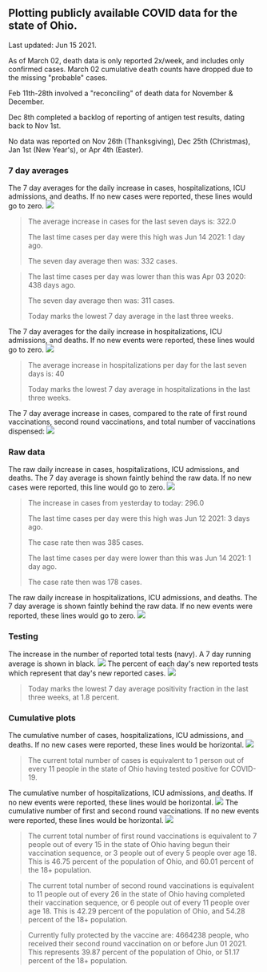 ## Plotting publicly available COVID data for the state of Ohio. 

Last updated: Jun 15 2021. 

As of March 02, death data is only reported 2x/week, and includes only confirmed cases. March 02 cumulative death counts have dropped due to the missing "probable" cases.

Feb 11th-28th involved a "reconciling" of death data for November & December.

Dec 8th completed a backlog of reporting of antigen test results, dating back to Nov 1st.

No data was reported on Nov 26th (Thanksgiving), Dec 25th (Christmas), Jan 1st (New Year's), or Apr 4th (Easter).
### 7 day averages
The 7 day averages for the daily increase in cases, hospitalizations, ICU admissions, and deaths. If no new cases were reported, these lines would go to zero.
![](7dayaverage_cases.png)

>The average increase in cases for the last seven days is: 322.0
>
>The last time cases per day were this high was Jun 14 2021: 1 day ago.
>
>The seven day average then was: 332 cases.

>
>The last time cases per day was lower than this was Apr 03 2020: 438 days ago.
>
>The seven day average then was: 311 cases.
>
>Today marks the lowest 7 day average in the last three weeks.

The 7 day averages for the daily increase in hospitalizations, ICU admissions, and deaths. If no new events were reported, these lines would go to zero.
![](7dayaverage_hospital.png)

>The average increase in hospitalizations per day for the last seven days is: 40
>
>Today marks the lowest 7 day average in hospitalizations in the last three weeks.

The 7 day average increase in cases, compared to the rate of first round vaccinations, second round vaccinations, and total number of vaccinations dispensed:
![](DailyVaccinationsCases.png)

### Raw data
The raw daily increase in cases, hospitalizations, ICU admissions, and deaths. The 7 day average is shown faintly behind the raw data. If no new cases were reported, this line would go to zero.
![](DailyCases.png)

>The increase in cases from yesterday to today: 296.0 
>
>The last time cases per day were this high was Jun 12 2021: 3 days ago. 
>
>The case rate then was 385 cases.
>
>The last time cases per day were lower than this was Jun 14 2021: 1 day ago. 
>
>The case rate then was 178 cases.

The raw daily increase in hospitalizations, ICU admissions, and deaths. The 7 day average is shown faintly behind the raw data. If no new events were reported, these lines would go to zero.
![](DailyHospitalizations.png)

### Testing

The increase in the number of reported total tests (navy). A 7 day running average is shown in black.
![](DailyTests.png)
The percent of each day's new reported tests which represent that day's new reported cases.
![](percentpositive_tests.png)

>Today marks the lowest 7 day average positivity fraction in the last three weeks, at 1.8 percent.

### Cumulative plots
The cumulative number of cases, hospitalizations, ICU admissions, and deaths. If no new cases were reported, these lines would be horizontal.
![](Cases.png)

>The current total number of cases is equivalent to 1 person out of every 11 people in the state of Ohio having tested positive for COVID-19.

The cumulative number of hospitalizations, ICU admissions, and deaths. If no new events were reported, these lines would be horizontal.
![](Hospitalizations.png)
The cumulative number of first and second round vaccinations. If no new events were reported, these lines would be horizontal.
![](Vaccinations.png)

>The current total number of first round vaccinations is equivalent to 7 people out of every 15 in the state of Ohio having begun their vaccination sequence, or 3 people out of every 5 people over age 18.
 >This is 46.75 percent of the population of Ohio, and 60.01 percent of the 18+ population.

>The current total number of second round vaccinations is equivalent to 11 people out of every 26 in the state of Ohio having completed their vaccination sequence, or 6 people out of every 11 people over age 18. 
>This is 42.29 percent of the population of Ohio, and 54.28 percent of the 18+ population.

>Currently fully protected by the vaccine are: 4664238 people, who received their second round vaccination on or before Jun 01 2021.
>This represents 39.87 percent of the population of Ohio, or 51.17 percent of the 18+ population.

